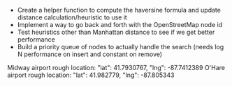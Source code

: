- Create a helper function to compute the haversine formula and update distance calculation/heuristic to use it
- Implement a way to go back and forth with the OpenStreetMap node id
- Test heuristics other than Manhattan distance to see if we get better performance
- Build a priority queue of nodes to actually handle the search (needs log N performance on insert and constant on remove)

Midway airport rough location: "lat": 41.7930767,
      "lng": -87.7412389
O'Hare airport rough location: 
      "lat": 41.982779,
      "lng": -87.805343